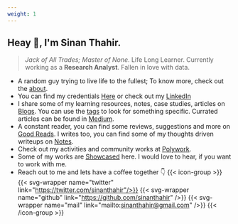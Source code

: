 ```yaml
---
weight: 1
---
```


## Heay 👋, I'm Sinan Thahir.
> *Jack of All Trades; Master of None*. Life Long Learner. Currently working as a **Research Analyst**. Fallen in love with data.

* A random guy trying to live life to the fullest; To know more, check out the [about](/about).
* You can find my credentials [Here](/credentials) or check out my [LinkedIn](https://www.linkedin.com/in/sinanthahir/)
* I share some of my learning resources, notes, case studies, articles on [Blogs](/blogs). You can use the [tags](/tags) to look for something specific. Currated articles can be found in [Medium](https://medium.com/@sinanthahir).
* A constant reader, you can find some reviews, suggestions and more on [Good Reads](https://www.goodreads.com/sinanthahir). I writes too, you can find some of my thoughts driven writeups on [Notes](/notes).
* Check out my activities and community works at [Polywork](https://www.polywork.com/sinanthahir).
* Some of my works are [Showcased](/showcase) here. I would love to hear, if you want to work with me.
* Reach out to me and lets have a coffee together 👇
    {{< icon-group >}}
    {{< svg-wrapper name="twitter" link="https://twitter.com/sinanthahir"/>}}
    {{< svg-wrapper name="github" link="https://github.com/sinanthahir" />}}
    {{< svg-wrapper name="mail" link="mailto:sinanthahir@gmail.com" />}}
    {{< /icon-group >}}
